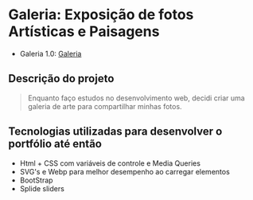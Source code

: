 # Galeria: Exposição de fotos Artísticas e Paisagens
- Galeria 1.0: [Galeria](https://feliphe-blatt.github.io/galeria)

## Descrição do projeto
  > Enquanto faço estudos no desenvolvimento web, decidi criar uma galeria de arte para compartilhar minhas fotos.

## Tecnologias utilizadas para desenvolver o portfólio até então

- Html + CSS com variáveis de controle e Media Queries
- SVG's e Webp para melhor desempenho ao carregar elementos
- BootStrap
- Splide sliders